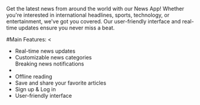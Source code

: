 Get the latest news from around the world with our News App! Whether you're interested in international headlines, sports, technology, or entertainment, we've got you covered. Our user-friendly interface and real-time updates ensure you never miss a beat.

#Main Features:
  <
<ul>
  <li>Real-time news updates</li>
  <li>Customizable news categories
</li>
Breaking news notifications
  <li></li>
  <li>Offline reading</li>
  <li>Save and share your favorite articles
  </li>
  <li>Sign up &amp; Log in</li>
  <li>User-friendly interface

</li>

</ul>

</ul>
